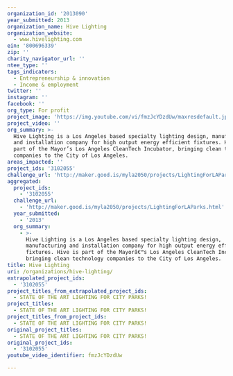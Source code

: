 ```yaml
---
organization_id: '2013090'
year_submitted: 2013
organization_name: Hive Lighting
organization_website:
  - www.hivelighting.com
ein: '800696339'
zip: ''
charity_navigator_url: ''
ntee_type: ''
tags_indicators:
  - Entrepreneurship & innovation
  - Income & employment
twitter: ''
instagram: ''
facebook: ''
org_type: For profit
project_image: 'https://img.youtube.com/vi/fmzJcYDzdUw/maxresdefault.jpg'
project_video: ''
org_summary: >-
  Hive Lighting is a Los Angeles based specialty lighting design, manufacturing
  and installation company for high output energy efficient fixtures. Hive is
  part of the Mayor’s Los Angeles CleanTech Incubator, bringing clean technology
  companies to the City of Los Angeles.
areas_impacted: ''
project_ids: '3102055'
challenge_url: 'http://maker.good.is/myla2050/projects/LightingForLAParks.html'
aggregated:
  project_ids:
    - '3102055'
  challenge_url:
    - 'http://maker.good.is/myla2050/projects/LightingForLAParks.html'
  year_submitted:
    - '2013'
  org_summary:
    - >-
      Hive Lighting is a Los Angeles based specialty lighting design,
      manufacturing and installation company for high output energy efficient
      fixtures. Hive is part of the Mayorâ€™s Los Angeles CleanTech Incubator,
      bringing clean technology companies to the City of Los Angeles.
title: Hive Lighting
uri: /organizations/hive-lighting/
extrapolated_project_ids:
  - '3102055'
project_titles_from_extrapolated_project_ids:
  - STATE OF THE ART LIGHTING FOR CITY PARKS!
project_titles:
  - STATE OF THE ART LIGHTING FOR CITY PARKS!
project_titles_from_project_ids:
  - STATE OF THE ART LIGHTING FOR CITY PARKS!
original_project_titles:
  - STATE OF THE ART LIGHTING FOR CITY PARKS!
original_project_ids:
  - '3102055'
youtube_video_identifier: fmzJcYDzdUw

---
```

